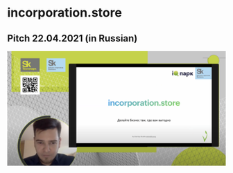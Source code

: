 # incorporation.store

## Pitch 22.04.2021 (in Russian)

[![Incorporation Store](youtube_thumb_skolkovo_school.png)](https://youtu.be/yq32MO9J_Nc?t=2910 "Incorporation Store")